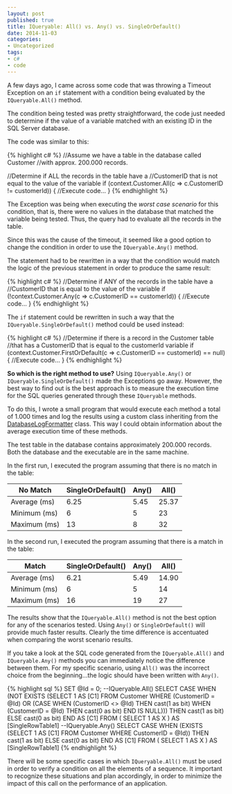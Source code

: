 ```yaml
---
layout: post
published: true
title: IQueryable: All() vs. Any() vs. SingleOrDefault()
date: 2014-11-03
categories:
- Uncategorized
tags:
- c#
- code
---
```

A few days ago, I came across some code that was throwing a Timeout Exception on an <code>if</code> statement with a condition being evaluated by the <code>IQueryable.All()</code> method.

The condition being tested was pretty straightforward, the code just needed to determine if the value of a variable matched with an existing ID in the SQL Server database.

The code was similar to this:

{% highlight c# %}
//Assume we have a table in the database called Customer
//with approx. 200.000 records.

//Determine if ALL the records in the table have a
//CustomerID that is not equal to the value of the variable
if (context.Customer.All(c => c.CustomerID != customerId))
{
   //Execute code...
}
{% endhighlight %}

<!--more-->

The Exception was being when executing the *worst case scenario* for this condition, that is, there were no values in the database that matched the variable being tested. Thus, the query had to evaluate all the records in the table.

Since this was the cause of the timeout, it seemed like a good option to change the condition in order to use the <code>IQueryable.Any()</code> method.

The statement had to be rewritten in a way that the condition would match the logic of the previous statement in order to produce the same result:

{% highlight c# %}
//Determine if ANY of the records in the table have a
//CustomerID that is equal to the value of the variable
if (!context.Customer.Any(c => c.CustomerID == customerId))
{
   //Execute code...
}
{% endhighlight %}

The <code>if</code> statement could be rewritten in such a way that the <code>IQueryable.SingleOrDefault()</code> method could be used instead:

{% highlight c# %}
//Determine if there is a record in the Customer table
//that has a CustomerID that is equal to the customerId variable
if (context.Customer.FirstOrDefault(c => c.CustomerID == customerId) == null)
{
   //Execute code...
}
{% endhighlight %}

**So which is the right method to use?** Using <code>IQueryable.Any()</code> or <code>IQueryable.SingleOrDefault()</code> made the Exceptions go away. However, the best way to find out is the best approach is to measure the execution time for the SQL queries generated through these <code>IQueryable</code> methods.

To do this, I wrote a small program that would execute each method a total of 1.000 times and log the results using a custom class inheriting from the <a href="http://msdn.microsoft.com/en-us/library/system.data.entity.infrastructure.interception.databaselogformatter(v=vs.113).aspx" target="_blank">DatabaseLogFormatter</a> class. This way I could obtain information about the average execution time of these methods.

The test table in the database contains approximately 200.000 records. Both the database and the executable are in the same machine.

In the first run, I executed the program assuming that there is no match in the table:

<div class="table-responsive">
<table class="table table-bordered">
<thead>
<tr>
<th>No Match</th>
<th>SingleOrDefault()</th>
<th>Any()</th>
<th>All()</th>
</tr>
</thead>
<tbody>
<tr>
<td>Average (ms)</td>
<td>6.25</td>
<td>5.45</td>
<td>25.37</td>
</tr>
<tr>
<td>Minimum (ms)</td>
<td>6</td>
<td>5</td>
<td>23</td>
</tr>
<tr>
<td>Maximum (ms)</td>
<td>13</td>
<td>8</td>
<td>32</td>
</tr>
</tbody>
</table>
</div>

In the second run, I executed the program assuming that there is a match in the table:

<div class="table-responsive">
<table class="table table-bordered">
<thead>
<tr>
<th>Match</th>
<th>SingleOrDefault()</th>
<th>Any()</th>
<th>All()</th>
</tr>
</thead>
<tbody>
<tr>
<td>Average (ms)</td>
<td>6.21</td>
<td>5.49</td>
<td>14.90</td>
</tr>
<tr>
<td>Minimum (ms)</td>
<td>6</td>
<td>5</td>
<td>14</td>
</tr>
<tr>
<td>Maximum (ms)</td>
<td>16</td>
<td>19</td>
<td>27</td>
</tr>
</tbody>
</table>
</div>

The results show that the <code>IQueryable.All()</code> method is not the best option for any of the scenarios tested. Using <code>Any()</code> or <code>SingleOrDefault()</code> will provide much faster results. Clearly the time difference is accentuated when comparing the worst scenario results.

If you take a look at the SQL code generated from the <code>IQueryable.All()</code> and <code>IQueryable.Any()</code> methods you can immediately notice the difference between them. For my specific scenario, using <code>All()</code> was the incorrect choice from the beginning...the logic should have been written with <code>Any()</code>.

{% highlight sql %}
SET @Id = 0;
--IQueryable.All()
SELECT
   CASE
      WHEN (NOT EXISTS (SELECT 1 AS [C1] FROM Customer
         WHERE (CustomerID = @Id)
         OR
         (CASE
            WHEN (CustomerID <> @Id)
               THEN cast(1 as bit)
            WHEN (CustomerID = @Id)
               THEN cast(0 as bit)
         END IS NULL)))
      THEN cast(1 as bit)
      ELSE cast(0 as bit)
   END AS [C1]
FROM ( SELECT 1 AS X ) AS [SingleRowTable1]
--IQueryable.Any()
SELECT
   CASE
      WHEN (EXISTS (SELECT 1 AS [C1] FROM Customer
         WHERE CustomerID = @Id))
      THEN cast(1 as bit)
      ELSE cast(0 as bit)
   END AS [C1]
FROM ( SELECT 1 AS X ) AS [SingleRowTable1]
{% endhighlight %}

There will be some specific cases in which <code>IQueryable.All()</code> must be used in order to verify a condition on all the elements of a sequence. It important to recognize these situations and plan accordingly, in order to minimize the impact of this call on the performance of an application.

